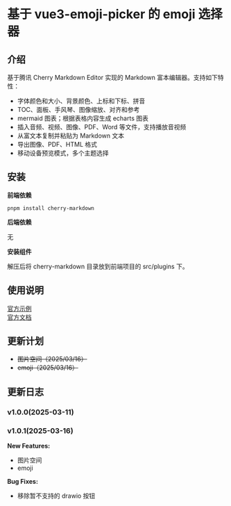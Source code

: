 # 基于 vue3-emoji-picker 的 emoji 选择器

## 介绍

基于腾讯 Cherry Markdown Editor 实现的 Markdown 富本编辑器。支持如下特性：

-   字体颜色和大小、背景颜色、上标和下标、拼音
-   TOC、面板、手风琴、图像缩放、对齐和参考
-   mermaid 图表；根据表格内容生成 echarts 图表
-   插入音频、视频、图像、PDF、Word 等文件，支持播放音视频
-   从富文本复制并粘贴为 Markdown 文本
-   导出图像、PDF、HTML 格式
-   移动设备预览模式，多个主题选择

## 安装

**前端依赖**

```
pnpm install cherry-markdown
```

**后端依赖**

无

**安装组件**

解压后将 cherry-markdown 目录放到前端项目的 src/plugins 下。

## 使用说明

[官方示例](https://tencent.github.io/cherry-markdown/examples/index.html)  
[官方文档](https://github.com/Tencent/cherry-markdown/wiki)

## 更新计划

-   ~~图片空间（2025/03/16）~~
-   ~~emoji（2025/03/16）~~

## 更新日志

### v1.0.0(2025-03-11)

### v1.0.1(2025-03-16)

**New Features:**

-   图片空间
-   emoji

**Bug Fixes:**

-   移除暂不支持的 drawio 按钮
